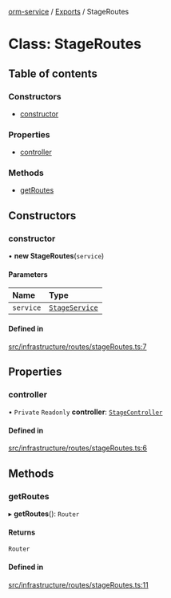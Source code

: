 [orm-service](../README.md) / [Exports](../modules.md) / StageRoutes

# Class: StageRoutes

## Table of contents

### Constructors

- [constructor](StageRoutes.md#constructor)

### Properties

- [controller](StageRoutes.md#controller)

### Methods

- [getRoutes](StageRoutes.md#getroutes)

## Constructors

### constructor

• **new StageRoutes**(`service`)

#### Parameters

| Name | Type |
| :------ | :------ |
| `service` | [`StageService`](StageService.md) |

#### Defined in

[src/infrastructure/routes/stageRoutes.ts:7](https://github.com/FlavioLionelRita/lambdaorm-svc/blob/285fb49/src/infrastructure/routes/stageRoutes.ts#L7)

## Properties

### controller

• `Private` `Readonly` **controller**: [`StageController`](StageController.md)

#### Defined in

[src/infrastructure/routes/stageRoutes.ts:6](https://github.com/FlavioLionelRita/lambdaorm-svc/blob/285fb49/src/infrastructure/routes/stageRoutes.ts#L6)

## Methods

### getRoutes

▸ **getRoutes**(): `Router`

#### Returns

`Router`

#### Defined in

[src/infrastructure/routes/stageRoutes.ts:11](https://github.com/FlavioLionelRita/lambdaorm-svc/blob/285fb49/src/infrastructure/routes/stageRoutes.ts#L11)
